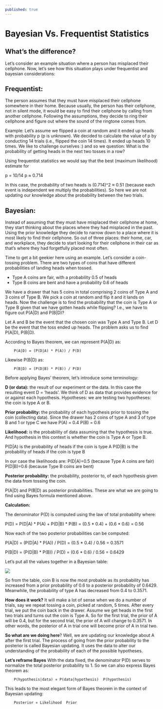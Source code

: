 ```yaml
---
published: true
---
```

# Bayesian Vs. Frequentist Statistics


## What’s the difference?

Let’s consider an example situation where a person has misplaced their cellphone. Now, let’s see how this situation plays under frequentist and bayesian considerations:


## Frequentist:
The person assumes that they must have misplaced their cellphone somewhere in their home. Because usually, the person has their cellphone, not in silent mode, it would be easy to find their cellphone by calling from another cellphone. Following the assumptions, they decide to ring their cellphone and figure out where the sound of the ringtone comes from. 

Example: Let’s assume we flipped a coin at random and it ended up heads with probability p (p is unknown). We decided to calculate the value of p by conducting 14 trials (i.e., flipped the coin 14 times). It ended up heads 10 times. We like to challenge ourselves :) and so we question:
What is the probability of getting heads in the next two tosses in a row?

Using frequentist statistics we would say that the best (maximum likelihood) estimate for 

p = 10/14
p ≈ 0.714

In this case, the probability of two heads is (0.714)^2 ≈ 0.51 (because each event is independent we multiply the probabilities). So here we are not updating our knowledge about the probability between the two trials.


## Bayesian:
Instead of assuming that they must have misplaced their cellphone at home, they start thinking about the places where they had misplaced in the past. Using the prior knowledge they decide to narrow down to a place where it is most likely to find their cellphone. So out of three places: their home, car, and workplace, they decide to start looking for their cellphone in their car as that’s where they had forgetfully placed most often.

Time to get a bit geekier here using an example. Let’s consider a coin-tossing problem.
There are two types of coins that have different probabilities of landing heads when tossed.

- Type A coins are fair, with a probability 0.5 of heads
- Type B coins are bent and have a probability 0.6 of heads

We have a drawer that has 5 coins in total comprising 2 coins of Type A and 3 coins of Type B. We pick a coin at random and flip it and it lands on heads. Now the challenge is to find the probability that the coin is Type A or Type B given that we have gotten heads while flipping? I.e., we have to figure out P(A|D) and P(B|D)?

Let A and B be the event that the chosen coin was Type A and Type B. Let D be the event that the toss ended up heads. The problem asks us to find P(A|D), P(B|D).


According to Bayes theorem, we can represent P(A|D) as:

		P(A|D) = (P(D|A) * P(A)) / P(D)


Likewise P(B|D) as: 

		P(B|D) = (P(D|B) * P(B)) / P(D)


Before applying Bayes’ theorem, let’s introduce some terminology:


**D (or data):** the result of our experiment or the data. In this case the resulting event D = ‘heads’. We think of D as data that provides evidence for or against each hypothesis.
Hypotheses: we are testing two hypotheses: the coin is type A or B.


**Prior probability:** the probability of each hypothesis prior to tossing the coin (collecting data). Since the drawer has 2 coins of type A and 3 of type B and 1 or type C we have 
P(A) = 0.4
P(B) = 0.6


**Likelihood:** is the probability of data assuming that the hypothesis is true. And hypothesis in this context is whether the coin is Type A or Type B.

P(D|A) is the probability of heads if the coin is type A
P(D|B) is the probability of heads if the coin is type B

In our case the likelihoods are:
P(D|A)=0.5 (because Type A coins are fair)
P(D|B)=0.6 (because Type B coins are bent)


**Posterior probability:** the probability, posterior to, of each hypothesis given the data from tossing the coin.

P(A|D) and P(B|D) as posterior probabilities. These are what we are going to find using Bayes formula mentioned above.


**Calculation:**

The denominator P(D) is computed using the law of total probability where: 

P(D) = P(D|A) * P(A) + P(D|B) * P(B)
     = (0.5 * 0.4) + (0.6 * 0.6)
     = 0.56

Now each of the two posterior probabilities can be computed:

P(A|D) = (P(D|A) * P(A)) / P(D)
       = (0.5 * 0.4) / 0.56
       = 0.3571

P(B|D) = (P(D|B) * P(B)) / P(D)
       = (0.6 * 0.6) / 0.56
       = 0.6429

Let’s put all the values together in a Bayesian table:

<img src="http://chidamodu.github.io/blog/images//AB test table.png">


So from the table, coin B is now the most probable as its probability has increased from a prior probability of 0.6 to a posterior probability of 0.6429. Meanwhile, the probability of type A has decreased from 0.4 to 0.3571.


**How does it work?**
It will make a lot of sense when we do a number of trials, say we repeat tossing a coin, picked at random, 5 times. After every trial, we put the coin back in the drawer.
Assume we get heads in the first two trials and turns out the coin is Type A. So for the first trial, the prior of A will be 0.4, but for the second trial, the prior of A will change to 0.3571. In other words, the posterior of A in trial one will become prior of A in trial two. 


**So what are we doing here**? 
Well, we are updating our knowledge about A after the first trial. The process of going from the prior probability to the posterior is called Bayesian updating. It uses the data to alter our understanding of the probability of each of the possible hypotheses.


**Let’s reframe Bayes**
With the data fixed, the denominator P(D) serves to normalize the total posterior probability to 1. So we can also express Bayes theorem as:

		P(hypothesis|data) ∝ P(data|hypothesis)  P(hypothesis)

This leads to the most elegant form of Bayes theorem in the context of Bayesian updating:

		Posterior ∝ Likelihood  Prior
